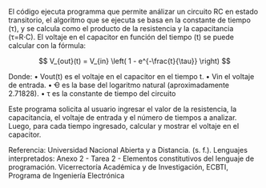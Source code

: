 El código ejecuta programma que permite análizar un circuito RC en estado transitorio, el algoritmo que se ejecuta se basa en la constante
de tiempo (τ), y se calcula como el producto de la resistencia y la capacitancia (τ=R⋅C). El voltaje en el capacitor en función del tiempo (t)
se puede calcular con la fórmula:  

$$
V_{out}(t) = V_{in} \left( 1 - e^{-\frac{t}{\tau}} \right)
$$

Donde: 
• Vout(t) es el voltaje en el capacitor en el tiempo t.
• Vin el voltaje de entrada.
• Ҽ es la base del logaritmo natural (aproximadamente 2.71828).
• τ es la constante de tiempo del circuito

Este programa solicita al usuario ingresar el valor de la resistencia, la capacitancia, el voltaje de entrada y el número de tiempos a analizar. 
Luego, para cada tiempo ingresado, calcular y mostrar el voltaje en el capacitor.

Referencia:
Universidad Nacional Abierta y a Distancia. (s. f.). Lenguajes interpretados: Anexo 2 - Tarea 2 - Elementos constitutivos del lenguaje de programación.
Vicerrectoría Académica y de Investigación, ECBTI, Programa de Ingeniería Electrónica
